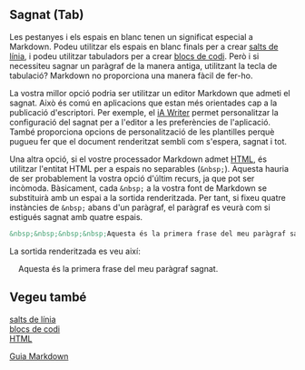 ## Sagnat (Tab)

Les pestanyes i els espais en blanc tenen un significat especial a Markdown. Podeu utilitzar els espais en blanc finals per a crear [salts de línia](../sintaxi-basica/salt-de-linia.md), i podeu utilitzar tabuladors per a crear [blocs de codi](../sintaxi-basica/codi.md). Però i si necessiteu sagnar un paràgraf de la manera antiga, utilitzant la tecla de tabulació? Markdown no proporciona una manera fàcil de fer-ho.

La vostra millor opció podria ser utilitzar un editor Markdown que admeti el sagnat. Això és comú en aplicacions que estan més orientades cap a la publicació d'escriptori. Per exemple, el [iA Writer](https://www.markdownguide.org/tools/ia-writer/) permet personalitzar la configuració del sagnat per a l'editor a les preferències de l'aplicació. També proporciona opcions de personalització de les plantilles perquè pugueu fer que el document renderitzat sembli com s'espera, sagnat i tot.

Una altra opció, si el vostre processador Markdown admet [HTML](../sintaxi-basica/html.md), és utilitzar l'entitat HTML per a espais no separables (`&nbsp;`). Aquesta hauria de ser probablement la vostra opció d'últim recurs, ja que pot ser incòmoda. Bàsicament, cada `&nbsp;` a la vostra font de Markdown se substituirà amb un espai a la sortida renderitzada. Per tant, si fixeu quatre instàncies de `&nbsp;` abans d'un paràgraf, el paràgraf es veurà com si estigués sagnat amb quatre espais.

```html
&nbsp;&nbsp;&nbsp;&nbsp;Aquesta és la primera frase del meu paràgraf sagnat.
```

La sortida renderitzada es veu així:

&nbsp;&nbsp;&nbsp;&nbsp;Aquesta és la primera frase del meu paràgraf sagnat.

## Vegeu també

[salts de línia](../sintaxi-basica/salt-de-linia.md)  
[blocs de codi](../sintaxi-basica/codi.md)  
[HTML](../sintaxi-basica/html.md)

[Guia Markdown](../README.md)
